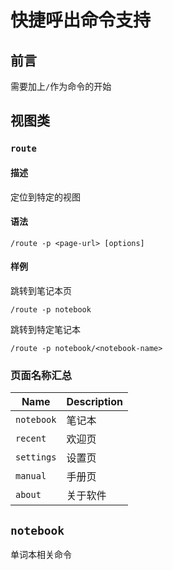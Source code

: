 <!--
 * @Date: 2021-02-11 11:20:04
 * @LastEditors: Jecosine
 * @LastEditTime: 2021-02-15 13:50:18
-->
# 快捷呼出命令支持

## 前言

需要加上`/`作为命令的开始

## 视图类

### `route`

#### 描述

定位到特定的视图

#### 语法

```
/route -p <page-url> [options]
```

#### 样例 

跳转到笔记本页

```
/route -p notebook
```

跳转到特定笔记本

```
/route -p notebook/<notebook-name>
```
### 页面名称汇总

|Name|Description |
|-|-|
|`notebook`|笔记本
|`recent`|欢迎页
|`settings`|设置页
|`manual`|手册页
|`about`|关于软件

###

## `notebook`


单词本相关命令

